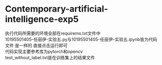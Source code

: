 # Contemporary-artificial-intelligence-exp5
执行代码所需要的环境全部在requirems.txt文件中  
10195501405-任丽伊-实验五.py与10195501405-任丽伊-实验五.ipynb皆为代码文件 是一样的 直接点击运行即可  
代码实现主要参考库为pytorch和opencv  
test_without_label.txt是在训练集上的结果文件

